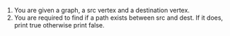 1. You are given a graph, a src vertex and a destination vertex.
2. You are required to find if a path exists between src and dest. If it does, print true 
     otherwise print false.

